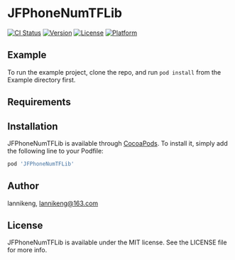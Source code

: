 # JFPhoneNumTFLib

[![CI Status](https://img.shields.io/travis/lannikeng@163.com/JFPhoneNumTFLib.svg?style=flat)](https://travis-ci.org/lannikeng@163.com/JFPhoneNumTFLib)
[![Version](https://img.shields.io/cocoapods/v/JFPhoneNumTFLib.svg?style=flat)](https://cocoapods.org/pods/JFPhoneNumTFLib)
[![License](https://img.shields.io/cocoapods/l/JFPhoneNumTFLib.svg?style=flat)](https://cocoapods.org/pods/JFPhoneNumTFLib)
[![Platform](https://img.shields.io/cocoapods/p/JFPhoneNumTFLib.svg?style=flat)](https://cocoapods.org/pods/JFPhoneNumTFLib)

## Example

To run the example project, clone the repo, and run `pod install` from the Example directory first.

## Requirements

## Installation

JFPhoneNumTFLib is available through [CocoaPods](https://cocoapods.org). To install
it, simply add the following line to your Podfile:

```ruby
pod 'JFPhoneNumTFLib'
```

## Author

lannikeng, lannikeng@163.com

## License

JFPhoneNumTFLib is available under the MIT license. See the LICENSE file for more info.
